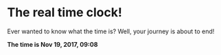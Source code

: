 # The real time clock!

Ever wanted to know what the time is? Well, your journey is about to end!

**The time is Nov 19, 2017, 09:08**